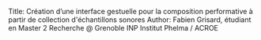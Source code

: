 Title: Création d’une interface gestuelle pour la composition performative à partir de collection d'échantillons sonores
Author: Fabien Grisard, étudiant en Master 2 Recherche @ Grenoble INP Institut Phelma / ACROE
